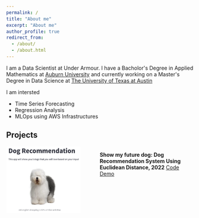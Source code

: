 ```yaml
---
permalink: /
title: "About me"
excerpt: "About me"
author_profile: true
redirect_from:
  - /about/
  - /about.html
---
```


I am a Data Scientist at Under Armour. I have a Bacholor's Degree in Applied Mathematics at [Auburn University](https://www.auburn.edu/) and currently working on a Master's Degree in Data Science at [The University of Texas at Austin](https://www.utexas.edu/)

I am intersted

- Time Series Forecasting
- Regression Analysis
- MLOps using AWS Infrastructures

## Projects

<!-- ![Alt text](images/showmyfuturedog.png "img") -->

<div style="display: flex;">
  <div style="flex: 1;">
    <img src="images/showmyfuturedog.png" alt="Image" style="width: 200px; height: auto;">
  </div>
  <div style="flex: 1;">
   
**Show my future dog: Dog Recommendation System Using Euclidean Distance, 2022**
    [Code](https://github.com/gihonglee/Dog_Breed_Recommendation) [Demo](http://www.showmyfuturedog.com/)
  </div>
</div>
